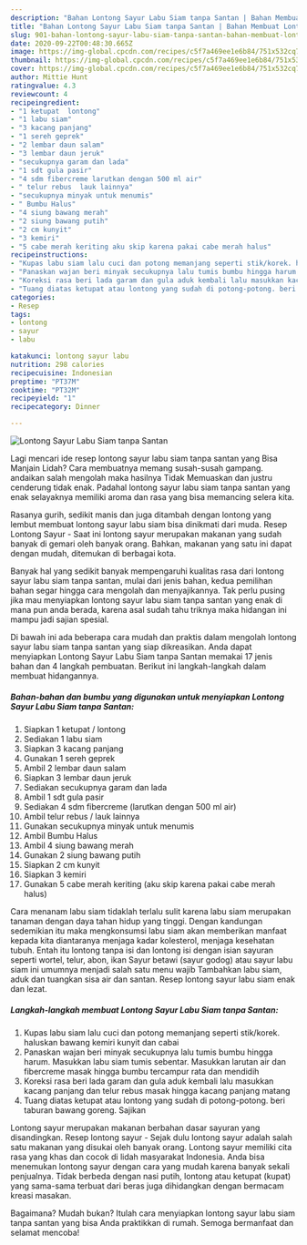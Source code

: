 ```yaml
---
description: "Bahan Lontong Sayur Labu Siam tanpa Santan | Bahan Membuat Lontong Sayur Labu Siam tanpa Santan Yang Sedap"
title: "Bahan Lontong Sayur Labu Siam tanpa Santan | Bahan Membuat Lontong Sayur Labu Siam tanpa Santan Yang Sedap"
slug: 901-bahan-lontong-sayur-labu-siam-tanpa-santan-bahan-membuat-lontong-sayur-labu-siam-tanpa-santan-yang-sedap
date: 2020-09-22T00:48:30.665Z
image: https://img-global.cpcdn.com/recipes/c5f7a469ee1e6b84/751x532cq70/lontong-sayur-labu-siam-tanpa-santan-foto-resep-utama.jpg
thumbnail: https://img-global.cpcdn.com/recipes/c5f7a469ee1e6b84/751x532cq70/lontong-sayur-labu-siam-tanpa-santan-foto-resep-utama.jpg
cover: https://img-global.cpcdn.com/recipes/c5f7a469ee1e6b84/751x532cq70/lontong-sayur-labu-siam-tanpa-santan-foto-resep-utama.jpg
author: Mittie Hunt
ratingvalue: 4.3
reviewcount: 4
recipeingredient:
- "1 ketupat  lontong"
- "1 labu siam"
- "3 kacang panjang"
- "1 sereh geprek"
- "2 lembar daun salam"
- "3 lembar daun jeruk"
- "secukupnya garam dan lada"
- "1 sdt gula pasir"
- "4 sdm fibercreme larutkan dengan 500 ml air"
- " telur rebus  lauk lainnya"
- "secukupnya minyak untuk menumis"
- " Bumbu Halus"
- "4 siung bawang merah"
- "2 siung bawang putih"
- "2 cm kunyit"
- "3 kemiri"
- "5 cabe merah keriting aku skip karena pakai cabe merah halus"
recipeinstructions:
- "Kupas labu siam lalu cuci dan potong memanjang seperti stik/korek. haluskan bawang kemiri kunyit dan cabai"
- "Panaskan wajan beri minyak secukupnya lalu tumis bumbu hingga harum. Masukkan labu siam tumis sebentar. Masukkan larutan air dan fibercreme masak hingga bumbu tercampur rata dan mendidih"
- "Koreksi rasa beri lada garam dan gula aduk kembali lalu masukkan kacang panjang dan telur rebus masak hingga kacang panjang matang"
- "Tuang diatas ketupat atau lontong yang sudah di potong-potong. beri taburan bawang goreng. Sajikan"
categories:
- Resep
tags:
- lontong
- sayur
- labu

katakunci: lontong sayur labu 
nutrition: 298 calories
recipecuisine: Indonesian
preptime: "PT37M"
cooktime: "PT32M"
recipeyield: "1"
recipecategory: Dinner

---
```



![Lontong Sayur Labu Siam tanpa Santan](https://img-global.cpcdn.com/recipes/c5f7a469ee1e6b84/751x532cq70/lontong-sayur-labu-siam-tanpa-santan-foto-resep-utama.jpg)

Lagi mencari ide resep lontong sayur labu siam tanpa santan yang Bisa Manjain Lidah? Cara membuatnya memang susah-susah gampang. andaikan salah mengolah maka hasilnya Tidak Memuaskan dan justru cenderung tidak enak. Padahal lontong sayur labu siam tanpa santan yang enak selayaknya memiliki aroma dan rasa yang bisa memancing selera kita.

Rasanya gurih, sedikit manis dan juga ditambah dengan lontong yang lembut membuat lontong sayur labu siam bisa dinikmati dari muda. Resep Lontong Sayur - Saat ini lontong sayur merupakan makanan yang sudah banyak di gemari oleh banyak orang. Bahkan, makanan yang satu ini dapat dengan mudah, ditemukan di berbagai kota.

Banyak hal yang sedikit banyak mempengaruhi kualitas rasa dari lontong sayur labu siam tanpa santan, mulai dari jenis bahan, kedua pemilihan bahan segar hingga cara mengolah dan menyajikannya. Tak perlu pusing jika mau menyiapkan lontong sayur labu siam tanpa santan yang enak di mana pun anda berada, karena asal sudah tahu triknya maka hidangan ini mampu jadi sajian spesial.


Di bawah ini ada beberapa cara mudah dan praktis dalam mengolah lontong sayur labu siam tanpa santan yang siap dikreasikan. Anda dapat menyiapkan Lontong Sayur Labu Siam tanpa Santan memakai 17 jenis bahan dan 4 langkah pembuatan. Berikut ini langkah-langkah dalam membuat hidangannya.

<!--inarticleads1-->

##### Bahan-bahan dan bumbu yang digunakan untuk menyiapkan Lontong Sayur Labu Siam tanpa Santan:

1. Siapkan 1 ketupat / lontong
1. Sediakan 1 labu siam
1. Siapkan 3 kacang panjang
1. Gunakan 1 sereh geprek
1. Ambil 2 lembar daun salam
1. Siapkan 3 lembar daun jeruk
1. Sediakan secukupnya garam dan lada
1. Ambil 1 sdt gula pasir
1. Sediakan 4 sdm fibercreme (larutkan dengan 500 ml air)
1. Ambil  telur rebus / lauk lainnya
1. Gunakan secukupnya minyak untuk menumis
1. Ambil  Bumbu Halus
1. Ambil 4 siung bawang merah
1. Gunakan 2 siung bawang putih
1. Siapkan 2 cm kunyit
1. Siapkan 3 kemiri
1. Gunakan 5 cabe merah keriting (aku skip karena pakai cabe merah halus)


Cara menanam labu siam tidaklah terlalu sulit karena labu siam merupakan tanaman dengan daya tahan hidup yang tinggi. Dengan kandungan sedemikian itu maka mengkonsumsi labu siam akan memberikan manfaat kepada kita diantaranya menjaga kadar kolesterol, menjaga kesehatan tubuh. Entah itu lontong tanpa isi dan lontong isi dengan isian sayuran seperti wortel, telur, abon, ikan Sayur betawi (sayur godog) atau sayur labu siam ini umumnya menjadi salah satu menu wajib Tambahkan labu siam, aduk dan tuangkan sisa air dan santan. Resep lontong sayur labu siam enak dan lezat. 

<!--inarticleads2-->

##### Langkah-langkah membuat Lontong Sayur Labu Siam tanpa Santan:

1. Kupas labu siam lalu cuci dan potong memanjang seperti stik/korek. haluskan bawang kemiri kunyit dan cabai
1. Panaskan wajan beri minyak secukupnya lalu tumis bumbu hingga harum. Masukkan labu siam tumis sebentar. Masukkan larutan air dan fibercreme masak hingga bumbu tercampur rata dan mendidih
1. Koreksi rasa beri lada garam dan gula aduk kembali lalu masukkan kacang panjang dan telur rebus masak hingga kacang panjang matang
1. Tuang diatas ketupat atau lontong yang sudah di potong-potong. beri taburan bawang goreng. Sajikan


Lontong sayur merupakan makanan berbahan dasar sayuran yang disandingkan. Resep lontong sayur - Sejak dulu lontong sayur adalah salah satu makanan yang disukai oleh banyak orang. Lontong sayur memiliki cita rasa yang khas dan cocok di lidah masyarakat Indonesia. Anda bisa menemukan lontong sayur dengan cara yang mudah karena banyak sekali penjualnya. Tidak berbeda dengan nasi putih, lontong atau ketupat (kupat) yang sama-sama terbuat dari beras juga dihidangkan dengan bermacam kreasi masakan. 

Bagaimana? Mudah bukan? Itulah cara menyiapkan lontong sayur labu siam tanpa santan yang bisa Anda praktikkan di rumah. Semoga bermanfaat dan selamat mencoba!
